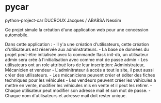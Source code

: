 # pycar
python-project-car
DUCROUX Jacques / ABABSA Nessim

Ce projet simule la création d'une application web pour une concession automobile.

Dans cette application :
	- Il y'a une création d'utilisateurs, cette création d'utilisateurs est réservée aux 	adminstrateurs.
	- La base de données du projet peut-être initialisée avec la commande flask init-db, un 		utilisateur admin sera crée à l'initialisation avec comme mot de passe admin
	- Les utilisateurs ont un role attribué lors de leur inscription: Administrateur, 		Mécanicien et vendeur
	- L'adminitrateur à accès a tout le site, il peut aussi créer des utilisateurs.
	- Les mécaniciens peuvent créer et éditer des fiches techniques pour les véhicules
	- Les vendeurs peuvent créer les véhicules a mettre en vente, modifier les véhicules mis 
	en vente et il peut les retirer.
	-Chaque utilisateur peut modifier son adresse mail et son mot de passe.
	-Chaque nom d'utilisateurs et adresse mail doit rester unique.
